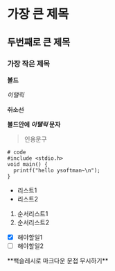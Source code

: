 # 가장 큰 제목
## 두번째로 큰 제목
### 가장 작은 제목

**볼드**

_이탤릭_

~~취소선~~

**볼드안에 _이탤릭_ 문자**

>인용문구

```
# code
#include <stdio.h>
void main() {
  printf("hello ysoftman~\n");
}
```

- 리스트1
- 리스트2

1. 순서리스트1
2. 순서리스트2

- [x] 해야할일1
- [ ] 해야할일2

\*\*백슬레시로 마크다운 문접 무시하기\*\*

